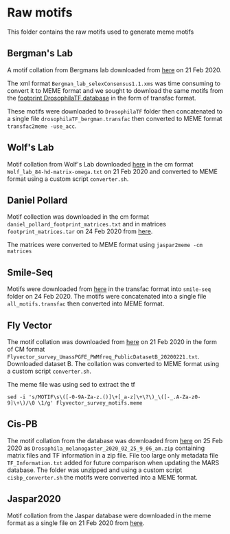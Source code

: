 # Raw motifs

This folder contains the raw motifs used to generate meme motifs

## Bergman's Lab
A motif collation from Bergmans lab downloaded from [here](http://bergmanlab.genetics.uga.edu/?page_id=274) on 21 Feb 2020.

The xml format `Bergman_lab_selexConsensus1.1.xms` was time consuming to convert it to MEME format 
and we sought to download the same motifs from the [footprint DrosophilaTF database](http://floresta.eead.csic.es/footprintdb/index.php?database=7&type=motif&page=1) in the form of transfac format.

These motifs were downloaded to `DrosophilaTF` folder then concatenated to a single file `drosophilaTF_bergman.transfac`
then converted to MEME format `transfac2meme -use_acc`.

## Wolf's Lab
Motif collation from Wolf's Lab downloaded [here](https://www.umassmed.edu/wolfe-lab/binding-site-database/) in the cm format `Wolf_lab_84-hd-matrix-omega.txt` on 21 Feb 2020 
and converted to MEME format using a custom script `converter.sh`.

## Daniel Pollard
Motif collection was downloaded in the cm format `daniel_pollard_footprint_matrices.txt` and in matrices `footprint_matrices.tar` on 24 Feb 2020 from [here](http://www.danielpollard.com/matrices.html).

The matrices were converted to MEME format using `jaspar2meme -cm matrices`

## Smile-Seq
Motifs were downloaded from [here](http://floresta.eead.csic.es/footprintdb/index.php?database=20&type=motif&page=1) in the transfac format into `smile-seq` folder on 24 Feb 2020.
The motifs were concatenated into a single file `all_motifs.transfac` then converted into MEME format.

## Fly Vector
The motif collation was downloaded from [here](http://mccb.umassmed.edu/ffs/DownloadData.php) on 21 Feb 2020 in the form of CM format `Flyvector_survey_UmassPGFE_PWMfreq_PublicDatasetB_20200221.txt`.
Downloaded dataset B. The collation was converted to MEME format using a custom script `converter.sh`.

The meme file was using sed to extract the tf
```
sed -i 's/MOTIF\s\([-0-9A-Za-z.()]\+[_a-z]\+\?\)_\([-_.A-Za-z0-9]\+\)/\0 \1/g' Flyvector_survey_motifs.meme
```

## Cis-PB
The motif collation from the database was downloaded from [here](http://cisbp.ccbr.utoronto.ca/bulk.php) on 25 Feb 2020 as `Drosophila_melanogaster_2020_02_25_9_06_am.zip` containing matrix files and TF information in a zip file. File too large only metadata file `TF_Information.txt` added for future comparison when updating the MARS database.
The folder was unzipped and using a custom script `cisbp_converter.sh` the motifs were converted into a MEME format.

## Jaspar2020
Motif collation from the Jaspar database were downloaded in the meme format as a single file on 21 Feb 2020 from [here](http://jaspar.genereg.net/downloads/).
